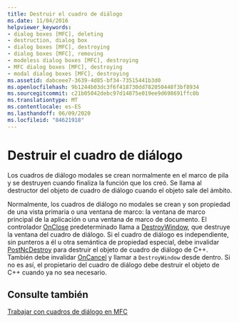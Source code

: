 ```yaml
---
title: Destruir el cuadro de diálogo
ms.date: 11/04/2016
helpviewer_keywords:
- dialog boxes [MFC], deleting
- destruction, dialog box
- dialog boxes [MFC], destroying
- dialog boxes [MFC], removing
- modeless dialog boxes [MFC], destroying
- MFC dialog boxes [MFC], destroying
- modal dialog boxes [MFC], destroying
ms.assetid: dabceee7-3639-4d85-bf34-73515441b3d0
ms.openlocfilehash: 9b1244b03dc3f6f418730dd782050448f3bf8934
ms.sourcegitcommit: c21b05042debc97d14875e019ee9d698691ffc0b
ms.translationtype: MT
ms.contentlocale: es-ES
ms.lasthandoff: 06/09/2020
ms.locfileid: "84621918"
---
```

# <a name="destroying-the-dialog-box"></a>Destruir el cuadro de diálogo

Los cuadros de diálogo modales se crean normalmente en el marco de pila y se destruyen cuando finaliza la función que los creó. Se llama al destructor del objeto de cuadro de diálogo cuando el objeto sale del ámbito.

Normalmente, los cuadros de diálogo no modales se crean y son propiedad de una vista primaria o una ventana de marco: la ventana de marco principal de la aplicación o una ventana de marco de documento. El controlador [OnClose](reference/cwnd-class.md#onclose) predeterminado llama a [DestroyWindow](reference/cwnd-class.md#destroywindow), que destruye la ventana del cuadro de diálogo. Si el cuadro de diálogo es independiente, sin punteros a él u otra semántica de propiedad especial, debe invalidar [PostNcDestroy](reference/cwnd-class.md#postncdestroy) para destruir el objeto de cuadro de diálogo de C++. También debe invalidar [OnCancel](reference/cdialog-class.md#oncancel) y llamar a `DestroyWindow` desde dentro. Si no es así, el propietario del cuadro de diálogo debe destruir el objeto de C++ cuando ya no sea necesario.

## <a name="see-also"></a>Consulte también

[Trabajar con cuadros de diálogo en MFC](life-cycle-of-a-dialog-box.md)
